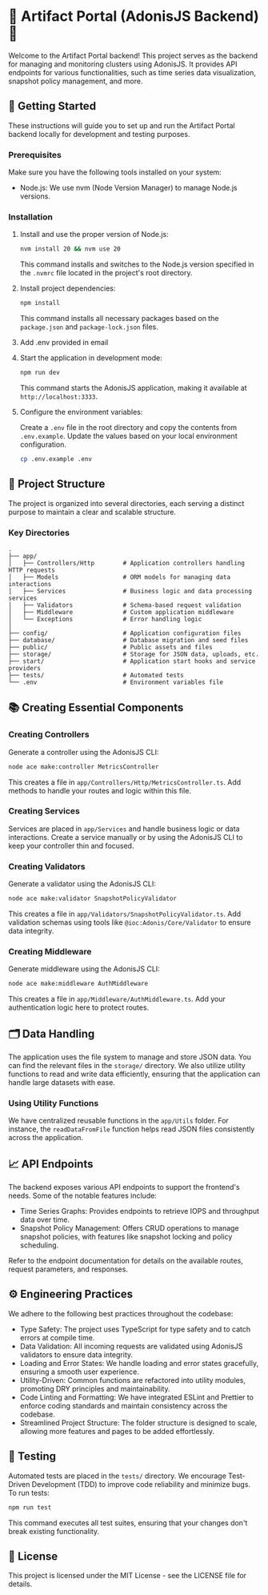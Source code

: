 # 🌋 Artifact Portal (AdonisJS Backend) 🌋

Welcome to the Artifact Portal backend! This project serves as the backend for managing and monitoring clusters using AdonisJS. It provides API endpoints for various functionalities, such as time series data visualization, snapshot policy management, and more.

## 🚀 Getting Started

These instructions will guide you to set up and run the Artifact Portal backend locally for development and testing purposes.

### Prerequisites

Make sure you have the following tools installed on your system:

- Node.js: We use nvm (Node Version Manager) to manage Node.js versions.

### Installation

1. Install and use the proper version of Node.js:

   ```bash
   nvm install 20 && nvm use 20
   ```

   This command installs and switches to the Node.js version specified in the `.nvmrc` file located in the project's root directory.

2. Install project dependencies:

   ```bash
   npm install
   ```

   This command installs all necessary packages based on the `package.json` and `package-lock.json` files.

3. Add .env provided in email

4. Start the application in development mode:

   ```bash
   npm run dev
   ```

   This command starts the AdonisJS application, making it available at `http://localhost:3333`.

5. Configure the environment variables:

   Create a `.env` file in the root directory and copy the contents from `.env.example`. Update the values based on your local environment configuration.

   ```bash
   cp .env.example .env
   ```

## 📂 Project Structure

The project is organized into several directories, each serving a distinct purpose to maintain a clear and scalable structure.

### Key Directories

```
.
├── app/
│   ├── Controllers/Http        # Application controllers handling HTTP requests
│   ├── Models                  # ORM models for managing data interactions
│   ├── Services                # Business logic and data processing services
│   ├── Validators              # Schema-based request validation
│   ├── Middleware              # Custom application middleware
│   └── Exceptions              # Error handling logic
│
├── config/                     # Application configuration files
├── database/                   # Database migration and seed files
├── public/                     # Public assets and files
├── storage/                    # Storage for JSON data, uploads, etc.
├── start/                      # Application start hooks and service providers
├── tests/                      # Automated tests
└── .env                        # Environment variables file
```

## 📚 Creating Essential Components

### Creating Controllers

Generate a controller using the AdonisJS CLI:

```bash
node ace make:controller MetricsController
```

This creates a file in `app/Controllers/Http/MetricsController.ts`. Add methods to handle your routes and logic within this file.

### Creating Services

Services are placed in `app/Services` and handle business logic or data interactions. Create a service manually or by using the AdonisJS CLI to keep your controller thin and focused.

### Creating Validators

Generate a validator using the AdonisJS CLI:

```bash
node ace make:validator SnapshotPolicyValidator
```

This creates a file in `app/Validators/SnapshotPolicyValidator.ts`. Add validation schemas using tools like `@ioc:Adonis/Core/Validator` to ensure data integrity.

### Creating Middleware

Generate middleware using the AdonisJS CLI:

```bash
node ace make:middleware AuthMiddleware
```

This creates a file in `app/Middleware/AuthMiddleware.ts`. Add your authentication logic here to protect routes.

## 🗂 Data Handling

The application uses the file system to manage and store JSON data. You can find the relevant files in the `storage/` directory. We also utilize utility functions to read and write data efficiently, ensuring that the application can handle large datasets with ease.

### Using Utility Functions

We have centralized reusable functions in the `app/Utils` folder. For instance, the `readDataFromFile` function helps read JSON files consistently across the application.

## 📈 API Endpoints

The backend exposes various API endpoints to support the frontend's needs. Some of the notable features include:

- Time Series Graphs: Provides endpoints to retrieve IOPS and throughput data over time.
- Snapshot Policy Management: Offers CRUD operations to manage snapshot policies, with features like snapshot locking and policy scheduling.

Refer to the endpoint documentation for details on the available routes, request parameters, and responses.

## ⚙️ Engineering Practices

We adhere to the following best practices throughout the codebase:

- Type Safety: The project uses TypeScript for type safety and to catch errors at compile time.
- Data Validation: All incoming requests are validated using AdonisJS validators to ensure data integrity.
- Loading and Error States: We handle loading and error states gracefully, ensuring a smooth user experience.
- Utility-Driven: Common functions are refactored into utility modules, promoting DRY principles and maintainability.
- Code Linting and Formatting: We have integrated ESLint and Prettier to enforce coding standards and maintain consistency across the codebase.
- Streamlined Project Structure: The folder structure is designed to scale, allowing more features and pages to be added effortlessly.

## 🧪 Testing

Automated tests are placed in the `tests/` directory. We encourage Test-Driven Development (TDD) to improve code reliability and minimize bugs. To run tests:

```bash
npm run test
```

This command executes all test suites, ensuring that your changes don't break existing functionality.

## 📜 License

This project is licensed under the MIT License - see the LICENSE file for details.
